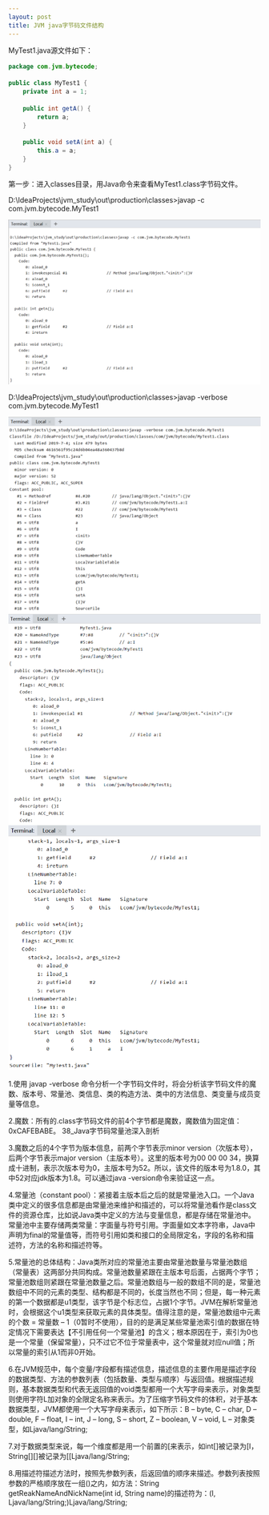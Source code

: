 ```yaml
---
layout: post
title: JVM java字节码文件结构
---
```



MyTest1.java源文件如下：

```java
package com.jvm.bytecode;

public class MyTest1 {
    private int a = 1;

    public int getA() {
        return a;
    }

    public void setA(int a) {
        this.a = a;
    }
}
```

第一步：进入classes目录，用Java命令来查看MyTest1.class字节码文件。

D:\IdeaProjects\jvm_study\out\production\classes>javap -c com.jvm.bytecode.MyTest1

![classloader](https://raw.githubusercontent.com/xiejianwei1024/markdownphotos/master/jvm/bytecode01.png)


D:\IdeaProjects\jvm_study\out\production\classes>javap -verbose com.jvm.bytecode.MyTest1

![classloader](https://raw.githubusercontent.com/xiejianwei1024/markdownphotos/master/jvm/bytecode02.png)
![classloader](https://raw.githubusercontent.com/xiejianwei1024/markdownphotos/master/jvm/bytecode03.png)
![classloader](https://raw.githubusercontent.com/xiejianwei1024/markdownphotos/master/jvm/bytecode04.png)

1.使用 javap -verbose 命令分析一个字节码文件时，将会分析该字节码文件的魔数、版本号、常量池、类信息、类的构造方法、类中的方法信息、类变量与成员变量等信息。

2.魔数：所有的.class字节码文件的前4个字节都是魔数，魔数值为固定值：0xCAFEBABE。
38_Java字节码常量池深入剖析

3.魔数之后的4个字节为版本信息，前两个字节表示minor version（次版本号），后两个字节表示major version（主版本号）。这里的版本号为00 00 00 34，换算成十进制，表示次版本号为0，主版本号为52。所以，该文件的版本号为1.8.0，其中52对应jdk版本为1.8。可以通过java -version命令来验证这一点。

4.常量池（constant pool）：紧接着主版本后之后的就是常量池入口。一个Java类中定义的很多信息都是由常量池来维护和描述的，可以将常量池看作是class文件的资源仓库，比如说Java类中定义的方法与变量信息，都是存储在常量池中。常量池中主要存储两类常量：字面量与符号引用。字面量如文本字符串，Java中声明为final的常量值等，而符号引用如类和接口的全局限定名，字段的名称和描述符，方法的名称和描述符等。

5.常量池的总体结构：Java类所对应的常量池主要由常量池数量与常量池数组（常量表）这两部分共同构成。常量池数量紧跟在主版本号后面，占据两个字节；常量池数组则紧跟在常量池数量之后。常量池数组与一般的数组不同的是，常量池数组中不同的元素的类型、结构都是不同的，长度当然也不同；但是，每一种元素的第一个数据都是u1类型，该字节是个标志位，占据1个字节。JVM在解析常量池时，会根据这个u1类型来获取元素的具体类型。值得注意的是，常量池数组中元素的个数 = 常量数 – 1（0暂时不使用），目的的是满足某些常量池索引值的数据在特定情况下需要表达【不引用任何一个常量池】的含义；根本原因在于，索引为0也是一个常量（保留常量），只不过它不位于常量表中，这个常量就对应null值；所以常量的索引从1而非0开始。

6.在JVM规范中，每个变量/字段都有描述信息，描述信息的主要作用是描述字段的数据类型、方法的参数列表（包括数量、类型与顺序）与返回值。根据描述规则，基本数据类型和代表无返回值的void类型都用一个大写字母来表示，对象类型则使用字符L加对象的全限定名称来表示。为了压缩字节码文件的体积，对于基本数据类型，JVM都使用一个大写字母来表示，如下所示：B – byte,  C – char,  D – double,  F – float,  I – int,  J – long,  S – short,
Z – boolean,  V – void,  L – 对象类型，如Ljava/lang/String;

7.对于数据类型来说，每一个维度都是用一个前置的[来表示，如int[]被记录为[I，String[][]被记录为[[Ljava/lang/String;

8.用描述符描述方法时，按照先参数列表，后返回值的顺序来描述。参数列表按照参数的严格顺序放在一组()之内，如方法：String getReakNameAndNickName(int id, String name)的描述符为：(I, Ljava/lang/String;)Ljava/lang/String;
